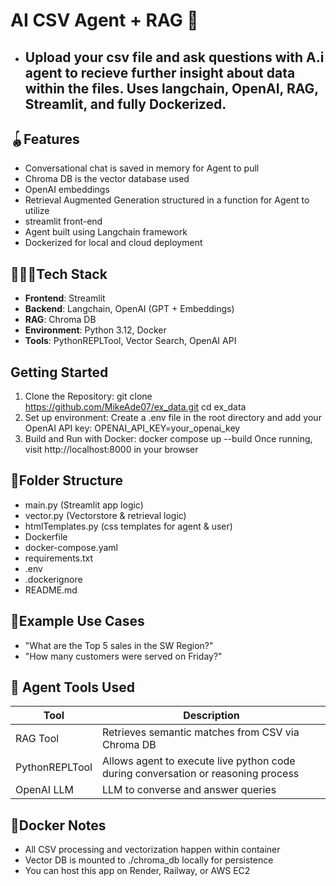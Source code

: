 # AI CSV Agent + RAG 🤖
- ## Upload your csv file and ask questions with A.i agent to recieve further insight about data within the files. Uses langchain, OpenAI, RAG, Streamlit, and fully Dockerized.

## 🪀Features 
- Conversational chat is saved in memory for Agent to pull
- Chroma DB is the vector database used
- OpenAI embeddings
- Retrieval Augmented Generation structured in a function for Agent to utilize
- streamlit front-end
- Agent built using Langchain framework
- Dockerized for local and cloud deployment


## 👨🏾‍💻Tech Stack
- **Frontend**: Streamlit
- **Backend**: Langchain, OpenAI (GPT + Embeddings)
- **RAG**: Chroma DB
- **Environment**: Python 3.12, Docker
- **Tools**: PythonREPLTool, Vector Search, OpenAI API


## Getting Started
1. Clone the Repository:
   git clone https://github.com/MikeAde07/ex_data.git
   cd ex_data
2. Set up environment:
   Create a .env file in the root directory and add your OpenAI API key:
   OPENAI_API_KEY=your_openai_key
3. Build and Run with Docker:
   docker compose up --build
   Once running, visit http://localhost:8000 in your browser

## 📂Folder Structure
- main.py (Streamlit app logic)
- vector.py (Vectorstore & retrieval logic)
- htmlTemplates.py (css templates for agent & user)
- Dockerfile
- docker-compose.yaml
- requirements.txt
- .env
- .dockerignore
- README.md

## 🚀Example Use Cases
- "What are the Top 5 sales in the SW Region?"
- "How many customers were served on Friday?"

## 🔨 Agent Tools Used
| Tool | Description |
|------|-------------|
|  RAG Tool    | Retrieves semantic matches from CSV via Chroma DB             |
| PythonREPLTool      |    Allows agent to execute live python code during conversation or reasoning process    |
|OpenAI LLM| LLM to converse and answer queries|

## 🐳Docker Notes
* All CSV processing and vectorization happen within container
* Vector DB is mounted to ./chroma_db locally for persistence
* You can host this app on Render, Railway, or AWS EC2

